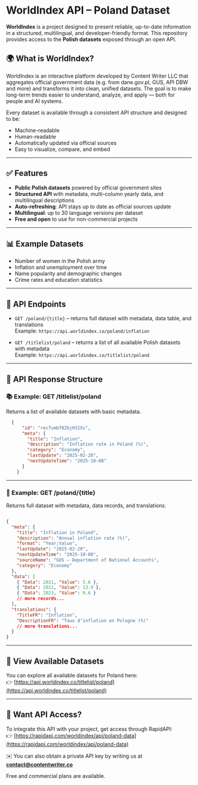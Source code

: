 # WorldIndex API – Poland Dataset

**WorldIndex** is a project designed to present reliable, up-to-date information in a structured, multilingual, and developer-friendly format. This repository provides access to the **Polish datasets** exposed through an open API.

## 🌍 What is WorldIndex?

WorldIndex is an interactive platform developed by Content Writer LLC that aggregates official government data (e.g. from dane.gov.pl, GUS, API DBW and more) and transforms it into clean, unified datasets. The goal is to make long-term trends easier to understand, analyze, and apply — both for people and AI systems.

Every dataset is available through a consistent API structure and designed to be:
- Machine-readable
- Human-readable
- Automatically updated via official sources
- Easy to visualize, compare, and embed

---

## ✅ Features

- **Public Polish datasets** powered by official government sites
- **Structured API** with metadata, multi-column yearly data, and multilingual descriptions
- **Auto-refreshing**: API stays up to date as official sources update
- **Multilingual**: up to 30 language versions per dataset
- **Free and open** to use for non-commercial projects

---

## 📊 Example Datasets

- Number of women in the Polish army
- Inflation and unemployment over time
- Name popularity and demographic changes
- Crime rates and education statistics

---

## 📡 API Endpoints

- `GET /poland/{title}` – returns full dataset with metadata, data table, and translations  
  Example: `https://api.worldindex.co/poland/inflation`

- `GET /titlelist/poland` – returns a list of all available Polish datasets with metadata  
  Example: `https://api.worldindex.co/titlelist/poland`

---

## 🔧 API Response Structure

### 📚 Example: GET /titlelist/poland

Returns a list of available datasets with basic metadata.

```json
  {
      "id": "rec7umbf8ZbjH31Xs",
      "meta": {
        "title": "Inflation",
        "description": "Inflation rate in Poland (%)",
        "category": "Economy",
        "lastUpdate": "2025-02-20",
        "nextUpdateTime": "2025-10-08"
      }
    }
```
---

### 📘 Example: GET /poland/{title}

Returns full dataset with metadata, data records, and translations.

```json

{
  "meta": {
    "title": "Inflation in Poland",
    "description": "Annual inflation rate (%)",
    "format": "Year;Value",
    "lastUpdate": "2025-02-20",
    "nextUpdateTime": "2025-10-08",
    "sourceName": "GUS – Department of National Accounts",
    "category": "Economy"
  },
  "data": [
    { "Data": 2021, "Value": 5.6 },
    { "Data": 2022, "Value": 13.9 },
    { "Data": 2023, "Value": 9.6 }
    // more records...
  ],
  "translations": {
    "TitleFR": "Inflation",
    "DescriptionFR": "Taux dʼinflation en Pologne (%)"
    // more translations...
  }
}

```
---


## 📄 View Available Datasets

You can explore all available datasets for Poland here:  
👉 [https://api.worldindex.co/titlelist/poland](https://api.worldindex.co/titlelist/poland)

---

## 📩 Want API Access?

To integrate this API with your project, get access through RapidAPI:  
👉 [https://rapidapi.com/worldindex/api/poland-data](https://rapidapi.com/worldindex/api/poland-data)

✉️ You can also obtain a private API key by writing us at **contact@contentwriter.co**

Free and commercial plans are available.

